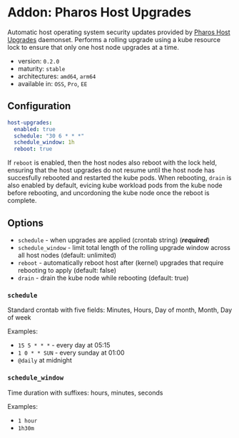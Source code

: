 # Addon: Pharos Host Upgrades

Automatic host operating system security updates provided by [Pharos Host Upgrades](https://github.com/kontena/pharos-host-upgrades/) daemonset. Performs a rolling upgrade using a kube resource lock to ensure that only one host node upgrades at a time.

- version: `0.2.0`
- maturity: `stable`
- architectures: `amd64`, `arm64`
- available in: `OSS`, `Pro`, `EE`

## Configuration

```yaml
host-upgrades:
  enabled: true
  schedule: "30 6 * * *"
  schedule_window: 1h
  reboot: true
```

If `reboot` is enabled, then the host nodes also reboot with the lock held, ensuring that the host upgrades do not resume until the host node has succesfully rebooted and restarted the kube pods. When rebooting, `drain` is also enabled by default, evicing kube workload pods from the kube node before rebooting, and uncordoning the kube node once the reboot is complete.

## Options

* `schedule` - when upgrades are applied (crontab string) (***required***)
* `schedule_window` - limit total length of the rolling upgrade window across all host nodes (default: unlimited)
* `reboot` - automatically reboot host after (kernel) upgrades that require rebooting to apply (default: false)
* `drain` - drain the kube node while rebooting (default: true)

### `schedule`

Standard crontab with five fields: Minutes, Hours, Day of month, Month, Day of week

Examples:

* `15 5 * * *` - every day at 05:15
* `1 0 * * SUN` - every sunday at 01:00
* `@daily` at midnight

### `schedule_window`

Time duration with suffixes: hours, minutes, seconds

Examples:

* `1 hour`
* `1h30m`

